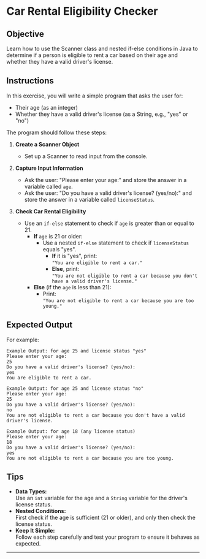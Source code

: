 # Car Rental Eligibility Checker

## Objective
Learn how to use the Scanner class and nested if-else conditions in Java to determine if a person is eligible to rent a car based on their age and whether they have a valid driver's license.

## Instructions

In this exercise, you will write a simple program that asks the user for:
- Their age (as an integer)
- Whether they have a valid driver's license (as a String, e.g., "yes" or "no")

The program should follow these steps:

1. **Create a Scanner Object**
   - Set up a Scanner to read input from the console.

2. **Capture Input Information**
   - Ask the user: "Please enter your age:" and store the answer in a variable called `age`.
   - Ask the user: "Do you have a valid driver's license? (yes/no):" and store the answer in a variable called `licenseStatus`.

3. **Check Car Rental Eligibility**
   - Use an `if-else` statement to check if `age` is greater than or equal to 21.
      - **If** `age` is 21 or older:
         - Use a nested `if-else` statement to check if `licenseStatus` equals "yes".
            - **If** it is "yes", print:  
              `"You are eligible to rent a car."`
            - **Else**, print:  
              `"You are not eligible to rent a car because you don't have a valid driver's license."`
      - **Else** (if the `age` is less than 21):
         - Print:  
           `"You are not eligible to rent a car because you are too young."`

## Expected Output

For example:

```
Example Output: for age 25 and license status "yes"
Please enter your age:
25
Do you have a valid driver's license? (yes/no):
yes
You are eligible to rent a car.
```

```
Example Output: for age 25 and license status "no"
Please enter your age:
25
Do you have a valid driver's license? (yes/no):
no
You are not eligible to rent a car because you don't have a valid driver's license.
```

```
Example Output: for age 18 (any license status)
Please enter your age:
18
Do you have a valid driver's license? (yes/no):
yes
You are not eligible to rent a car because you are too young.
```

## Tips
- **Data Types:**  
  Use an `int` variable for the age and a `String` variable for the driver's license status.
- **Nested Conditions:**  
  First check if the age is sufficient (21 or older), and only then check the license status.
- **Keep It Simple:**  
  Follow each step carefully and test your program to ensure it behaves as expected.

---
